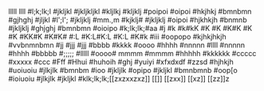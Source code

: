 lllll llll #l;k;lk;l #jkljkl #jkljkljkl #kljlkj #kljklj #poipoi #oipoi #hkjhkj #bmnbmn #gjhghj #jljkl #l';l'; #jkljklj #mm.,m #kjklj# #jkljklj #oipoi #hjkhkjh #bnmnb #jkljklj #ghjghj #bmnbmn #oioipo #k;lk;lk;#aa #j #k #k#kK #K #K #K#K #K #K #KK#K #K#K#  #:L #K:L#K:L #K:L #K#k #iii #oopopo #kjhkjhkjh #vvbnmnbmn #jj #jjj #jjj #bbbb #kkkk #oooo #hhhh #nnnnn #llll #nnnnn #hhhh #bbbbb #;;;;; #lllll #oooo# mmmm #mmmm #hhhhh #kkkkkk #ccccc #xxxxx #ccc #Fff #Hhui #huhoih #ghj #yuiyi #xfxdxdf #zzsd #hjhkjh #uoiuoiu #jlkjlk #bmnbm #ioo #jkljlk #opipo #jkljkl #bmnbmnb #oop[o #ioiuoiu #jlkjlk #jkljkl #klk;lk;lk;[[zxzxxzxz]]
[[]]
[[zxx]]
[[xz]]
[[zz]]z